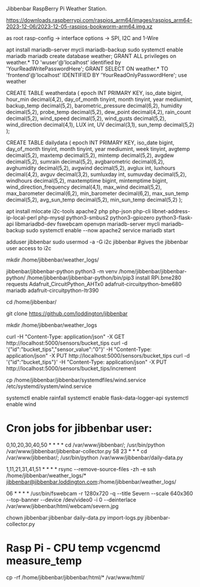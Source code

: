 Jibbenbar RaspBerry Pi Weather Station.


https://downloads.raspberrypi.com/raspios_arm64/images/raspios_arm64-2023-12-06/2023-12-05-raspios-bookworm-arm64.img.xz

as root
 rasp-config -> interface options -> SPI, I2C and 1-Wire
 
 
 apt install mariadb-server mycli mariadb-backup
 sudo systemctl enable mariadb
 mariadb
 create database weather;
 GRANT ALL privileges on weather.* TO 'wuser'@'localhost' identified by 'YourReadWritePasswordHere';
 GRANT SELECT ON weather.* TO 'frontend'@'localhost' IDENTIFIED BY 'YourReadOnlyPasswordHere';
 use weather
 
 CREATE TABLE weatherdata (
  epoch INT PRIMARY KEY,
  iso_date bigint,
  hour_min decimal(4,2),
  day_of_month tinyint,
  month tinyint,
  year mediumint,
  backup_temp decimal(5,2),
  barometric_pressure decimal(6,2),
  humidity decimal(5,2),
  probe_temp decimal(5,2),
  dew_point decimal(4,2),
  rain_count decimal(5,2),
  wind_speed decimal(5,2),
  wind_gusts decimal(5,2),
  wind_direction decimal(4,1),
  LUX int,
  UV decimal(3,1),
  sun_temp decimal(5,2)
 );


CREATE TABLE dailydata (
  epoch INT PRIMARY KEY,
  iso_date bigint,
  day_of_month tinyint,
  month tinyint,
  year mediumint,
  week tinyint,
  avgtemp decimal(5,2),
  maxtemp decimal(5,2),
  mintemp decimal(5,2),
  avgdew decimal(5,2),
  sumrain decimal(5,2),
  avgbarometric decimal(6,2),
  avghumidity decimal(5,2),
  avgwind decimal(5,2),
  avglux int,
  luxhours decimal(4,2),
  avguv decimal(3,2),
  sumluxday int,
  sumuvday decimal(5,2),
  windhours decimal(5,2),
  maxtemptime bigint,
  mintemptime bigint,
  wind_direction_frequency decimal(4,1),
  max_wind decimal(5,2),
  max_barometer decimal(6,2),
  min_barometer decimal(6,2),
  max_sun_temp decimal(5,2),
  avg_sun_temp decimal(5,2),
  min_sun_temp decimal(5,2)
 );


 apt install mlocate i2c-tools apache2 php php-json php-cli libnet-address-ip-local-perl php-mysql python3-smbus2 python3-gpiozero python3-flask-api libmariadbd-dev fswebcam openvpn mariadb-server mycli mariadb-backup
 sudo systemctl enable --now apache2
 service mariadb start
 
 
 
adduser jibbenbar
sudo usermod -a -G i2c jibbenbar #gives the jibbenbar user access to i2c 


mkdir /home/jibbenbar/weather_logs/

jibbenbar/jibbenbar-python
python3 -m venv /home/jibbenbar/jibbenbar-python/
/home/jibbenbar/jibbenbar-python/bin/pip3 install RPi.bme280 requests Adafruit_CircuitPython_AHTx0  adafruit-circuitpython-bme680 mariadb  adafruit-circuitpython-ltr390


cd /home/jibbenbar/

git clone https://github.com/loddington/jibbenbar

mkdir /home/jibbenbar/weather_logs

curl  -H "Content-Type: application/json"  -X GET http://localhost:5000/sensors/bucket_tips
curl -d '{"id":"bucket_tips","sensor_value":"0"}' -H "Content-Type: application/json" -X PUT http://localhost:5000/sensors/bucket_tips
curl -d '{"id":"bucket_tips"}' -H "Content-Type: application/json" -X PUT http://localhost:5000/sensors/bucket_tips/increment 
 
 

cp /home/jibbenbar/jibbenbar/systemdfiles/wind.service /etc/systemd/system/wind.service

systemctl enable rainfall
systemctl enable flask-data-logger-api
systemctl enable wind


# Cron jobs for jibbenbar user:

0,10,20,30,40,50  * * * * cd /var/www/jibbenbar/; /usr/bin/python /var/www/jibbenbar/jibbenbar-collector.py
58 23 * * *  cd /var/www/jibbenbar/; /usr/bin/python /var/www/jibbenbar/daily-data.py

1,11,21,31,41,51 * * * * rsync --remove-source-files -zh -e ssh /home/jibbenbar/weather_logs/* jibbenbar@jibbenbar.loddington.com:/home/jibbenbar/weather_logs/






06 * * * * /usr/bin/fswebcam -r 1280x720 -q --title Severn  --scale 640x360 --top-banner  --device /dev/video0 -i 0 --deinterlace /var/www/jibbenbar/html/webcam/severn.jpg



chown jibbenbar:jibbenbar
daily-data.py
import-logs.py 
jibbenbar-collector.py


# Rasp Pi - CPU temp vcgencmd measure_temp


 cp -rf /home/jibbenbar/jibbenbar/html/* /var/www/html/
 
 
 
